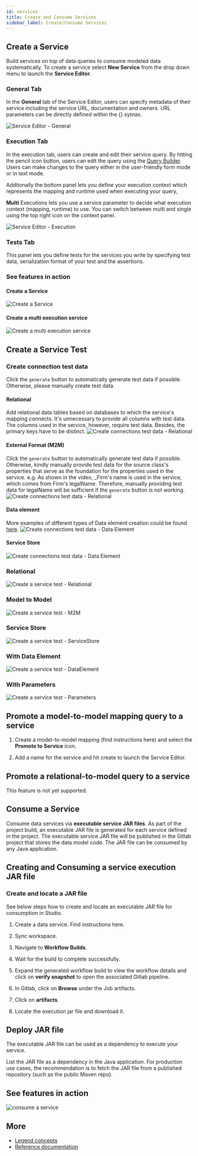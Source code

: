 ```yaml
---
id: services
title: Create and Consume Services
sidebar_label: Create/Consume Services
---
```


## Create a Service

Build services on top of data queries to consume modeled data systematically. To create a service select **New Service** from the drop down menu to launch the **Service Editor**.

### General Tab

In the **General** tab of the Service Editor, users can specify metadata of their service including the service URL, documentation and owners. URL parameters can be directly defined within the {} sytnax.

   ![Service Editor - General](../assets/service-editor-general.JPG)


### Execution Tab

In the execution tab, users can create and edit their service query. By hitting the pencil icon button, users can edit the query using the [Query Builder](./query-tutorial.md). Users can make changes to the query either in the user-friendly form mode or in text mode. 

Additonally the bottom panel lets you define your execution context which represents the mapping and runtime used when executing your query, 

**Multi** Executions lets you use a service parameter to decide what execution context (mapping, runtime) to use. You can switch between multi and single using the top right icon on the context panel. 

   ![Service Editor - Execution](../assets/service-editor-execution.JPG)


### Tests Tab

This panel lets you define tests for the services you write by specifying test data, serialization format of your test and the assertions. 

### See features in action

#### Create a Service
![Create a Service](../assets/create-a-service.gif)

#### Create a multi execution service
![Create a multi execution service](../assets/create-a-service-multi-execution.gif)

## Create a Service Test 
### Create connection test data
Click the `generate` button to automatically generate test data if possible. Otherwise, please manually create test data.
#### Relational
Add relational data tables based on databases to which the service's mapping connects. 
It's unnecessary to provide all columns with test data.
The columns used in the service, however, require test data. Besides, the primary keys have to be distinct.
![Create connections test data - Relational](../assets/create-a-relational-service-connection-test-data.gif)
#### External Format (M2M)
Click the `generate` button to automatically generate test data if possible. Otherwise, kindly manually provide test data for the source class's properties that serve as 
the foundation for the properties used in the service. e.g. As shown in the video, _Firm's name is used in the service, which comes from Firm's legalName. Therefore, manually providing test data for legalName will be sufficient if the `generate` button is not working.
![Create connections test data - Relational](../assets/create-a-service-connection-test-data-with-external-format.gif)

#### Data element
More examples of different types of Data element creation could be found [here](#create-a-data-element).
![Create connections test data - Data Element](../assets/create-a-service-connection-test-with-data-element.gif)

#### Service Store
![Create connections test data - Data Element](../assets/create-a-service-connection-test-data-with-service-store.gif)

### Relational

![Create a service test - Relational](../assets/create-a-service-test-relational.gif)

### Model to Model

![Create a service test - M2M](../assets/create-a-service-test-m2m.gif)

### Service Store

![Create a service test - ServiceStore](../assets/create-a-service-test-servicestore.gif)

### With Data Element

![Create a service test - DataElement](../assets/create-a-service-test-servicestore.gif)

### With Parameters
![Create a service test - Parameters](../assets/create-a-service-test-parameters.gif)



## Promote a model-to-model mapping query to a service

1. Create a model-to-model mapping (find instructions here) and select the **Promote to Service** icon.

2. Add a name for the service and hit create to launch the Service Editor.

## Promote a relational-to-model query to a service

This feature is not yet supported.

## Consume a Service

Consume data services via **executable service JAR files**. As part of the project build, an executable JAR file is generated for each service defined in the project. The executable service JAR file will be published in the Gitlab project that stores the data model code. The JAR file can be consumed by any Java application.

## Creating and Consuming a service execution JAR file

### Create and locate a JAR file

See below steps how to create and locate an executable JAR file for consumption in Studio.

1. Create a data service. Find instructions here.

2. Sync workspace.

3. Navigate to **Workflow Builds**.

4. Wait for the build to complete successfully.

5. Expand the generated workflow build to view the workflow details and click on **verify snapshot** to open the associated Gitlab pipeline.

6. In Gitlab, click on **Browse** under the Job artifacts.

7. Click on **artifacts**.

8. Locate the execution jar file and download it.

## Deploy JAR file

The executable JAR file can be used as a dependency to execute your service.

List the JAR file as a dependency in the Java application. For production use cases, the recommendation is to fetch the JAR file from a published repository (such as the public Maven repo).

## See features in action

![consume a service](../assets/consume-service.gif)

## More
- [Legend concepts](../concepts/legend-concepts)
- [Reference documentation](../reference/)
